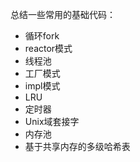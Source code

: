 总结一些常用的基础代码：

- 循环fork
- reactor模式
- 线程池
- 工厂模式
- impl模式
- LRU
- 定时器
- Unix域套接字
- 内存池
- 基于共享内存的多级哈希表
